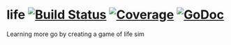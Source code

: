 # life [![Build Status](https://travis-ci.org/hokiegeek/life.png?branch=master)](https://travis-ci.org/hokiegeek/life) [![Coverage](http://gocover.io/_badge/github.com/hokiegeek/life?0)](http://gocover.io/github.com/hokiegeek/life) [![GoDoc](http://godoc.org/github.com/hokiegeek/life?status.png)](http://godoc.org/github.com/hokiegeek/life)
Learning more go by creating a game of life sim
